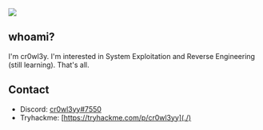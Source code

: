 <img src="https://github.com/cr0wl3yy/cr0wl3yy/blob/main/Webp.net-resizeimage.jpg" width="auto">


## whoami?
I'm cr0wl3y. I'm interested in System Exploitation and Reverse Engineering (still learning). That's all. 

## Contact
- Discord: [cr0wl3yy#7550](./)
- Tryhackme: [https://tryhackme.com/p/cr0wl3yy](./)

